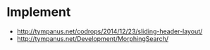 # Implement

* http://tympanus.net/codrops/2014/12/23/sliding-header-layout/
* http://tympanus.net/Development/MorphingSearch/
